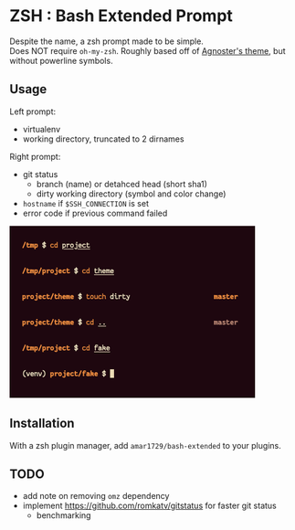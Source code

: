 # ZSH : Bash Extended Prompt

Despite the name, a zsh prompt made to be simple.  
Does NOT require `oh-my-zsh`.
Roughly based off of [Agnoster's theme](https://github.com/agnoster/agnoster-zsh-theme), but without powerline symbols.

## Usage
Left prompt:
- virtualenv
- working directory, truncated to 2 dirnames

Right prompt:
- git status
  - branch (name) or detahced head (short sha1)
  - dirty working directory (symbol and color change)
- `hostname` if `$SSH_CONNECTION` is set
- error code if previous command failed

![Screenshot](./pic1.png)

## Installation
With a zsh plugin manager, add `amar1729/bash-extended` to your plugins.

## TODO
- add note on removing `omz` dependency
- implement https://github.com/romkatv/gitstatus for faster git status
  - benchmarking
